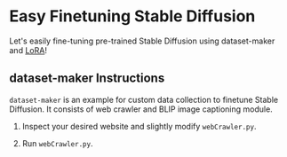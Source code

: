 # Easy Finetuning Stable Diffusion
Let's easily fine-tuning pre-trained Stable Diffusion using dataset-maker and [LoRA](https://github.com/cloneofsimo/lora)!

## dataset-maker Instructions
`dataset-maker` is an example for custom data collection to finetune Stable Diffusion. It consists of web crawler and BLIP image captioning module.

1. Inspect your desired website and slightly modify `webCrawler.py`.

2. Run `webCrawler.py`.
